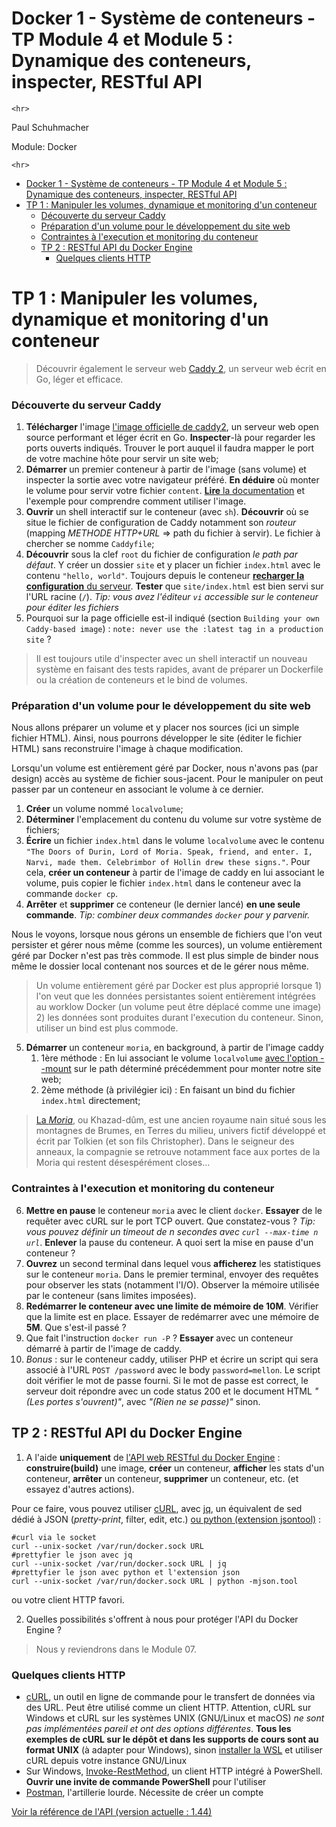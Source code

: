# Docker 1 - Système de conteneurs - TP Module 4 et Module 5 : Dynamique des conteneurs, inspecter, RESTful API

```{=html}
<hr>
```
Paul Schuhmacher

Module: Docker

```{=html}
<hr>
```
- [Docker 1 - Système de conteneurs - TP Module 4 et Module 5 : Dynamique des conteneurs, inspecter, RESTful API](#docker-1---système-de-conteneurs---tp-module-4-et-module-5--dynamique-des-conteneurs-inspecter-restful-api)
- [TP 1 : Manipuler les volumes, dynamique et monitoring d'un conteneur](#tp-1--manipuler-les-volumes-dynamique-et-monitoring-dun-conteneur)
    - [Découverte du serveur Caddy](#découverte-du-serveur-caddy)
    - [Préparation d'un volume pour le développement du site web](#préparation-dun-volume-pour-le-développement-du-site-web)
    - [Contraintes à l'execution et monitoring du conteneur](#contraintes-à-lexecution-et-monitoring-du-conteneur)
  - [TP 2 : RESTful API du Docker Engine](#tp-2--restful-api-du-docker-engine)
    - [Quelques clients HTTP](#quelques-clients-http)

# TP 1 : Manipuler les volumes, dynamique et monitoring d'un conteneur

> Découvrir également le serveur web [Caddy 2](https://en.wikipedia.org/wiki/Caddy_(web_server)), un serveur web écrit en Go, léger et efficace.

### Découverte du serveur Caddy

1. **Télécharger** l'image [l'image officielle de caddy2](https://hub.docker.com/_/caddy), un serveur web open source performant et léger écrit en Go. **Inspecter**-là pour regarder les ports ouverts indiqués. Trouver le port auquel il faudra mapper le port de votre machine hôte pour servir un site web;
2. **Démarrer** un premier conteneur à partir de l'image (sans volume) et inspecter la sortie avec votre navigateur préféré. **En déduire** où monter le volume pour servir votre fichier `content`. [**Lire** la documentation](https://caddyserver.com/docs/) et l'exemple pour comprendre comment utiliser l'image.
3. **Ouvrir** un shell interactif sur le conteneur (avec `sh`). **Découvrir** où se situe le fichier de configuration de Caddy notamment son *routeur* (mapping *METHODE HTTP+URL* => path du fichier à servir). Le fichier à chercher se nomme `Caddyfile`;
4. **Découvrir** sous la clef `root` du fichier de configuration *le path par défaut*. Y créer un dossier `site` et y placer un fichier `index.html` avec le contenu `"hello, world"`. Toujours depuis le conteneur [**recharger la configuration** du serveur](https://caddyserver.com/docs/command-line#caddy-reload). **Tester** que `site/index.html` est bien servi sur l'URL racine (`/`). *Tip: vous avez l'éditeur `vi` accessible sur le conteneur pour éditer les fichiers*
5. Pourquoi sur la page officielle est-il indiqué (section `Building your own Caddy-based image`) : `note: never use the :latest tag in a production site` ?

> Il est toujours utile d'inspecter avec un shell interactif un nouveau système en faisant des tests rapides, avant de préparer un Dockerfile ou la création de conteneurs et le bind de volumes.


### Préparation d'un volume pour le développement du site web

Nous allons préparer un volume et y placer nos sources (ici un simple fichier HTML). Ainsi, nous pourrons développer le site (éditer le fichier HTML) sans reconstruire l'image à chaque modification. 

Lorsqu'un volume est entièrement géré par Docker, nous n'avons pas (par design) accès au système de fichier sous-jacent. Pour le manipuler on peut passer par un conteneur en associant le volume à ce dernier.

1. **Créer** un volume nommé `localvolume`;
2. **Déterminer** l'emplacement du contenu du volume sur votre système de fichiers;
3. **Écrire** un fichier `index.html` dans le volume `localvolume` avec le contenu `"The Doors of Durin, Lord of Moria. Speak, friend, and enter. I, Narvi, made them. Celebrimbor of Hollin drew these signs."`. Pour cela, **créer un conteneur** à partir de l'image de caddy en lui associant le volume, puis copier le fichier `index.html` dans le conteneur avec la commande `docker cp`.
4. **Arrêter** et **supprimer** ce conteneur (le dernier lancé) **en une seule commande**. *Tip: combiner deux commandes `docker` pour y parvenir.*

Nous le voyons, lorsque nous gérons un ensemble de fichiers que l'on veut persister et gérer nous même (comme les sources), un volume entièrement géré par Docker n'est pas très commode. Il est plus simple de binder nous même le dossier local contenant nos sources et de le gérer nous même.

> Un volume entièrement géré par Docker est plus approprié lorsque 1) l'on veut que les données persistantes soient entièrement intégrées au worklow Docker (un volume peut être déplacé comme une image) 2) les données sont produites durant l'execution du conteneur. Sinon, utiliser un bind est plus commode.

5. **Démarrer** un conteneur `moria`, en background, à partir de l'image caddy
   1. 1ère méthode : En lui associant le volume `localvolume` [avec l'option --mount](https://docs.docker.com/reference/cli/docker/container/run/#mount) sur le path déterminé précédemment pour monter notre site web;
   2. 2ème méthode (à privilégier ici) : En faisant un bind du fichier `index.html` directement;
<!-- 3.  En lui montant un *bind-mound* pour un fichier de configuration `Caddyfile`, afin de charger la bonne configuration testée précédemment. -->

> [La *Moria*](https://fr.wikipedia.org/wiki/Moria_(Terre_du_Milieu)), ou Khazad-dûm, est une ancien royaume nain situé sous les montagnes de Brumes, en Terres du milieu, univers fictif développé et écrit par Tolkien (et son fils Christopher). Dans le seigneur des anneaux, la compagnie se retrouve notamment face aux portes de la Moria qui restent désespérément closes...

### Contraintes à l'execution et monitoring du conteneur

6.  **Mettre en pause** le conteneur `moria` avec le client `docker`. **Essayer** de le requêter avec cURL sur le port TCP ouvert. Que constatez-vous ? *Tip: vous pouvez définir un timeout de n secondes avec `curl --max-time n url`*. **Enlever** la pause du conteneur. A quoi sert la mise en pause d'un conteneur ?
7.  **Ouvrez** un second terminal dans lequel vous **afficherez** les statistiques sur le conteneur `moria`. Dans le premier terminal, envoyer des requêtes pour observer les stats (notamment l'I/O). Observer la mémoire utilisée par le conteneur (sans limites imposées).
8.  **Redémarrer le conteneur avec une limite de mémoire de 10M**. Vérifier que la limite est en place. Essayer de redémarrer avec une mémoire de **5M**. Que s'est-il passé ?
9.  Que fait l'instruction `docker run -P` ? **Essayer** avec un conteneur démarré à partir de l'image de caddy.
10. *Bonus* : sur le conteneur caddy, utiliser PHP et écrire un script qui sera associé à l'URL `POST /password` avec le body `password=mellon`. Le script doit vérifier le mot de passe fourni. Si le mot de passe est correct, le serveur doit répondre avec un code status 200 et le document HTML *"(Les portes s'ouvrent)"*, avec *"(Rien ne se passe)"* sinon.

<!-- <img src="./assets/moria.png" height="200"> -->
## TP 2 : RESTful API du Docker Engine

1.  A l'aide **uniquement** de [l'API web RESTful du Docker
    Engine](https://docs.docker.com/engine/api/) : **construire(build)**
    une image, **créer** un conteneur, **afficher** les stats d'un
    conteneur, **arrêter** un conteneur, **supprimer** un conteneur,
    etc. (et essayez d'autres actions).

Pour ce faire, vous pouvez utiliser [cURL](https://curl.se/), avec
[jq](https://jqlang.github.io/jq/), un équivalent de sed dédié à JSON
(*pretty-print*, filter, edit, etc.) [ou python (extension
jsontool)](https://pypi.org/project/jsontool/) :

    #curl via le socket
    curl --unix-socket /var/run/docker.sock URL
    #prettyfier le json avec jq
    curl --unix-socket /var/run/docker.sock URL | jq
    #prettyfier le json avec python et l'extension json
    curl --unix-socket /var/run/docker.sock URL | python -mjson.tool

ou votre client HTTP favori.

2.  Quelles possibilités s'offrent à nous pour protéger l'API du Docker
    Engine ?

> Nous y reviendrons dans le Module 07.

### Quelques clients HTTP

-   [cURL](https://curl.se/), un outil en ligne de commande pour le
    transfert de données via des URL. Peut être utilisé comme un client
    HTTP. Attention, cURL sur Windows et cURL sur les systèmes UNIX
    (GNU/Linux et macOS) *ne sont pas implémentées pareil et ont des
    options différentes*. **Tous les exemples de cURL sur le dépôt et
    dans les supports de cours sont au format UNIX** (à adapter pour
    Windows), sinon [installer la
    WSL](https://learn.microsoft.com/fr-fr/windows/wsl/install) et
    utiliser cURL depuis votre instance GNU/Linux
-   Sur Windows,
    [Invoke-RestMethod](https://learn.microsoft.com/en-us/powershell/module/microsoft.powershell.utility/invoke-restmethod?view=powershell-7.3),
    un client HTTP intégré à PowerShell. **Ouvrir une invite de commande
    PowerShell** pour l'utiliser
-   [Postman](https://www.postman.com/), l'artillerie lourde. Nécessite
    de créer un compte

[Voir la référence de l'API (version actuelle :
1.44)](https://docs.docker.com/engine/api/v1.44/)
